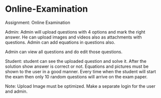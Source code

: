 # Online-Examination

Assignment: Online Examination

Admin: Admin will upload questions with 4 options and mark the right answer. He can upload images and videos also as attachments with questions. Admin can add equations in questions also.

Admin can view all questions and do edit those questions.

Student: student can see the uploaded question and solve it. After the solution show answer is correct or not. Equations and pictures must be shown to the user in a good manner. Every time when the student will start the exam then only 10 random questions will arrive on the exam paper.

Note: Upload Image must be optimized. Make a separate login for the user and admin.
